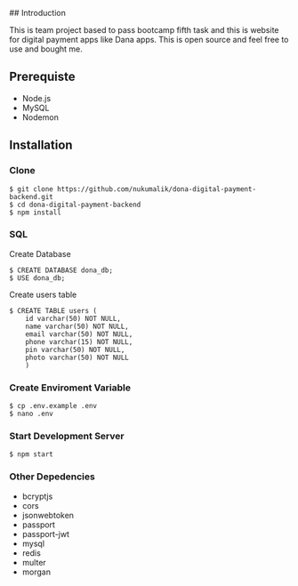 ﻿﻿## Introduction

This is team project based to pass bootcamp fifth task and this is website for digital payment apps like Dana apps. This is open source and feel free to use and bought me.

## Prerequiste

-   Node.js
-   MySQL
-   Nodemon

## Installation

### Clone

    $ git clone https://github.com/nukumalik/dona-digital-payment-backend.git
    $ cd dona-digital-payment-backend
    $ npm install

### SQL

Create Database

    $ CREATE DATABASE dona_db;
    $ USE dona_db;

Create users table

    $ CREATE TABLE users (
        id varchar(50) NOT NULL,
        name varchar(50) NOT NULL,
        email varchar(50) NOT NULL,
        phone varchar(15) NOT NULL,
        pin varchar(50) NOT NULL,
        photo varchar(50) NOT NULL
        )

### Create Enviroment Variable

    $ cp .env.example .env
    $ nano .env

### Start Development Server

    $ npm start

### Other Depedencies

-   bcryptjs
-   cors
-   jsonwebtoken
-   passport
-   passport-jwt
-   mysql
-   redis
-   multer
-   morgan
